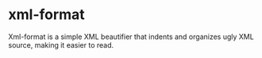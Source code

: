 xml-format
==========

Xml-format is a simple XML beautifier that indents and organizes ugly XML
source, making it easier to read.

